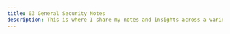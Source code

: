 ```yaml
---
title: 03 General Security Notes
description: This is where I share my notes and insights across a variety of topics. This page serves as a personal repository of knowledge of anything I feel like sharing at the moment.
---
```


